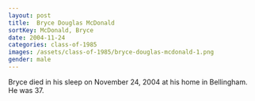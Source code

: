 ```yaml
---
layout: post
title:  Bryce Douglas McDonald
sortKey: McDonald, Bryce
date: 2004-11-24
categories: class-of-1985
images: /assets/class-of-1985/bryce-douglas-mcdonald-1.png
gender: male
---
```

Bryce died in his sleep on November 24, 2004 at his home in Bellingham. He was 37.
